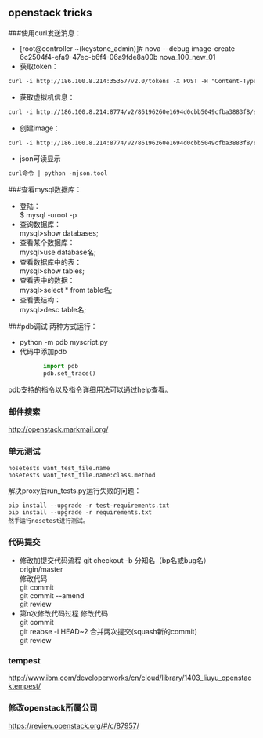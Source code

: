 openstack tricks
---

###使用curl发送消息：
+ [root@controller ~(keystone_admin)]# nova --debug image-create 6c2504f4-efa9-47ec-b6f4-06a9fde8a00b nova_100_new_01
+ 获取token：  
```xml
curl -i http://186.100.8.214:35357/v2.0/tokens -X POST -H "Content-Type: application/json" -H "Accept: application/json" -H "User-Agent: python-novaclient" -d '{"auth": {"tenantName": "admin", "passwordCredentials": {"username": "admin", "password": "admin"}}}'
```
+ 获取虚拟机信息：  
```xml
curl -i http://186.100.8.214:8774/v2/86196260e1694d0cbb5049cfba3883f8/servers/6c2504f4-efa9-47ec-b6f4-06a9fde8a00b -X GET -H "X-Auth-Project-Id: admin" -H "User-Agent: python-novaclient" -H "Accept: application/json" -H "X-Auth-Token: "
```
+ 创建image：  
```xml
curl -i http://186.100.8.214:8774/v2/86196260e1694d0cbb5049cfba3883f8/servers/6c2504f4-efa9-47ec-b6f4-06a9fde8a00b/action -X POST -H "X-Auth-Project-Id: admin" -H "User-Agent: python-novaclient" -H "Content-Type: application/json" -H "Accept: application/json" -H "X-Auth-Token: " -d '{"createImage": {"name": "nova_100_new_01", "metadata": {}}}'
```

+ json可读显示
```xml
curl命令 | python -mjson.tool
```

###查看mysql数据库：
+ 登陆：  
$ mysql -uroot -p
+ 查询数据库：  
mysql>show databases;
+ 查看某个数据库：  
mysql>use database名;
+ 查看数据库中的表：  
mysql>show tables; 
+ 查看表中的数据：  
mysql>select * from table名;
+ 查看表结构：  
mysql>desc table名;

###pdb调试
两种方式运行：
+ python -m pdb myscript.py
+ 代码中添加pdb
```python
          import pdb
          pdb.set_trace()
```
pdb支持的指令以及指令详细用法可以通过help查看。

### 邮件搜索  
http://openstack.markmail.org/

### 单元测试  
```shell
nosetests want_test_file.name
nosetests want_test_file.name:class.method
```
解决proxy后run_tests.py运行失败的问题：  
```shell  
pip install --upgrade -r test-requirements.txt
pip install --upgrade -r requirements.txt
然手运行nosetest进行测试。
```
### 代码提交
+ 修改加提交代码流程
git checkout -b 分知名（bp名或bug名） origin/master  
修改代码  
git commit  
git commit --amend  
git review  
+ 第n次修改代码过程
修改代码  
git commit  
git reabse -i HEAD~2   合并两次提交(squash新的commit)  
git review  

### tempest
http://www.ibm.com/developerworks/cn/cloud/library/1403_liuyu_openstacktempest/

### 修改openstack所属公司  
https://review.openstack.org/#/c/87957/
